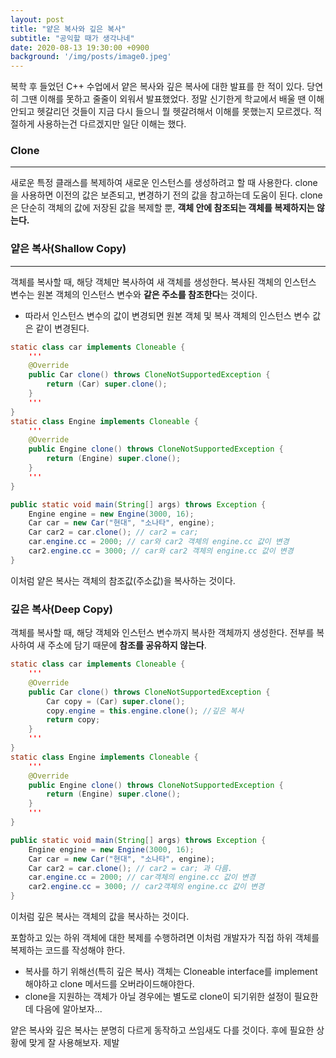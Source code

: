 ```yaml
---
layout: post
title: "얕은 복사와 깊은 복사"
subtitle: "공익할 때가 생각나네"
date: 2020-08-13 19:30:00 +0900
background: '/img/posts/image0.jpeg'
---
```


복학 후 들었던 C++ 수업에서 얕은 복사와 깊은 복사에 대한 발표를 한 적이 있다. 당연히 그땐 이해를 못하고  줄줄이 외워서 발표했었다. 정말 신기한게 학교에서 배울 땐 이해안되고 헷갈리던 것들이 지금 다시 들으니 뭘 헷갈려해서 이해를 못했는지 모르겠다. 적절하게 사용하는건 다르겠지만 일단 이해는 했다.


### Clone
---
새로운 특정 클래스를 복제하여 새로운 인스턴스를 생성하려고 할 때 사용한다. clone을 사용하면 이전의 값은 보존되고, 변경하기 전의 값을 참고하는데 도움이 된다. clone은 단순히 객체의 값에 저장된 값을 복제할 뿐, **객체 안에 참조되는 객체를 복제하지는 않는다.** 

### 얕은 복사(Shallow Copy)
---
객체를 복사할 때, 해당 객체만 복사하여 새 객체를 생성한다. 복사된 객체의 인스턴스 변수는 원본 객체의 인스턴스 변수와 **같은 주소를 참조한다**는 것이다.

- 따라서 인스턴스 변수의 값이 변경되면 원본 객체 및 복사 객체의 인스턴스 변수 값은 같이 변경된다.

```java
static class car implements Cloneable {
    '''
    @Override
    public Car clone() throws CloneNotSupportedException {
        return (Car) super.clone();
    }
    '''
}
static class Engine implements Cloneable {
    '''
    @Override
    public Engine clone() throws CloneNotSupportedException {
        return (Engine) super.clone();
    }
    '''
}

public static void main(String[] args) throws Exception {
    Engine engine = new Engine(3000, 16);
    Car car = new Car("현대", "소나타", engine);
    Car car2 = car.clone(); // car2 = car;
    car.engine.cc = 2000; // car와 car2 객체의 engine.cc 값이 변경
    car2.engine.cc = 3000; // car와 car2 객체의 engine.cc 값이 변경
}
```

이처럼 얕은 복사는 객체의 참조값(주소값)을 복사하는 것이다.

### 깊은 복사(Deep Copy)

객체를 복사할 때, 해당 객체와 인스턴스 변수까지 복사한 객체까지 생성한다. 전부를 복사하여 새 주소에 담기 때문에 **참조를 공유하지 않는다**.

```java
static class car implements Cloneable {
    '''
    @Override
    public Car clone() throws CloneNotSupportedException {
        Car copy = (Car) super.clone();
        copy.engine = this.engine.clone(); //깊은 복사
        return copy;
    }
    '''
}
static class Engine implements Cloneable {
    '''
    @Override
    public Engine clone() throws CloneNotSupportedException {
        return (Engine) super.clone();
    }
    '''
}

public static void main(String[] args) throws Exception {
    Engine engine = new Engine(3000, 16);
    Car car = new Car("현대", "소나타", engine);
    Car car2 = car.clone(); // car2 = car; 과 다름.
    car.engine.cc = 2000; // car객체의 engine.cc 값이 변경
    car2.engine.cc = 3000; // car2객체의 engine.cc 값이 변경
}
```

이처럼 깊은 복사는 객체의 값을 복사하는 것이다.

포함하고 있는 하위 객체에 대한 복제를 수행하려면 이처럼 개발자가 직접 하위 객체를 복제하는 코드를 작성해야 한다.

- 복사를 하기 위해선(특히 깊은 복사) 객체는 Cloneable interface를 implement해야하고 clone 메서드를 오버라이드해야한다.
- clone을 지원하는 객체가 아닐 경우에는 별도로 clone이 되기위한 설정이 필요한데 다음에 알아보자...

얕은 복사와 깊은 복사는 분명히 다르게 동작하고 쓰임새도 다를 것이다. 후에 필요한 상황에 맞게 잘 사용해보자. 제발 

